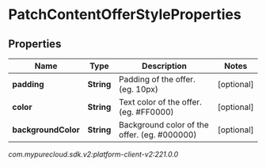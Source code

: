 # PatchContentOfferStyleProperties


## Properties

| Name | Type | Description | Notes |
| ------------ | ------------- | ------------- | ------------- |
| **padding** | **String** | Padding of the offer. (eg. 10px) |  [optional] |
| **color** | **String** | Text color of the offer. (eg. #FF0000) |  [optional] |
| **backgroundColor** | **String** | Background color of the offer. (eg. #000000) |  [optional] |




_com.mypurecloud.sdk.v2:platform-client-v2:221.0.0_
